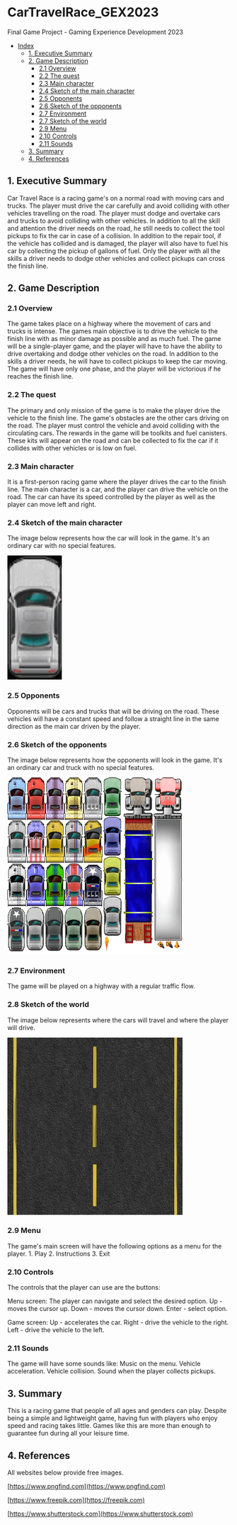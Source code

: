# CarTravelRace_GEX2023
Final Game Project - Gaming Experience Development 2023

- [Index](#cartravelrace_gex2023)
  - [1. Executive Summary](#1-Executive-Summary)
  - [2. Game Description](#2-Game-Description)
    - [2.1  Overview](#21-Overview)
    - [2.2  The quest](#22-The-Quest)
    - [2.3  Main character](#23-Main-Character)
    - [2.4  Sketch of the main character](#24-Sketch-of-the-main-character)
    - [2.5  Opponents](#25-Opponents)
    - [2.6  Sketch of the opponents](#26-Sketch-of-the-opponents)
    - [2.7  Environment](#27-Environment)
    - [2.7  Sketch of the world](#28-Sketch-of-the-world)
    - [2.9  Menu](#29-Menu)
    - [2.10 Controls](#210-controls)
    - [2.11 Sounds](#211-sounds)
  - [3. Summary](#3-summary)
  - [4. References](#4-references)

## 1. Executive Summary

Car Travel Race is a racing game's on a normal road with moving cars and trucks. The player must drive the car carefully and avoid colliding with other vehicles travelling on the road. The player must dodge and overtake cars and trucks to avoid colliding with other vehicles.
In addition to all the skill and attention the driver needs on the road, he still needs to collect the tool pickups to fix the car in case of a collision. In addition to the repair tool, if the vehicle has collided and is damaged, the player will also have to fuel his car by collecting the pickup of gallons of fuel. Only the player with all the skills a driver needs to dodge other vehicles and collect pickups can cross the finish line.

## 2. Game Description
### 2.1 Overview
The game takes place on a highway where the movement of cars and trucks is intense. The games  main objective is to drive the vehicle to the finish line with as minor damage as possible and as much fuel. The game will be a single-player game, and the player will have to have the ability to drive overtaking and dodge other vehicles on the road. In addition to the skills a driver needs, he will have to collect pickups to keep the car moving. The game will have only one phase, and the player will be victorious if he reaches the finish line.

### 2.2 The quest
The primary and only mission of the game is to make the player drive the vehicle to the finish line. The game's obstacles are the other cars driving on the road. The player must control the vehicle and avoid colliding with the circulating cars. The rewards in the game will be toolkits and fuel canisters. These kits will appear on the road and can be collected to fix the car if it collides with other vehicles or is low on fuel.

### 2.3 Main character
It is a first-person racing game where the player drives the car to the finish line. The main character is a car, and the player can drive the vehicle on the road. The car can have its speed controlled by the player as well as the player can move left and right.

### 2.4 Sketch of the main character
The image below represents how the car will look in the game. It's an ordinary car with no special features.

![Car](/assets/images/car.jpg)

### 2.5 Opponents
Opponents will be cars and trucks that will be driving on the road. These vehicles will have a constant speed and follow a straight line in the same direction as the main car driven by the player.

### 2.6 Sketch of the opponents
The image below represents how the opponents will look in the game. It's an ordinary car and truck with no special features.

![Opponents](/assets/images/vehicles.png)

### 2.7 Environment
The game will be played on a highway with a regular traffic flow.

### 2.8 Sketch of the world
The image below represents where the cars will travel and where the player will drive.

![Environment](/assets/images/road.jpg)

### 2.9 Menu
The game's main screen will have the following options as a menu for the player.
      1. Play
      2. Instructions
      3. Exit

### 2.10 Controls
The controls that the player can use are the buttons:

Menu screen: The player can navigate and select the desired option.
Up - moves the cursor up.
Down - moves the cursor down.
Enter - select option.

Game screen:
Up - accelerates the car.
Right - drive the vehicle to the right.
Left - drive the vehicle to the left.

### 2.11 Sounds
The game will have some sounds like:
Music on the menu.
Vehicle acceleration.
Vehicle collision.
Sound when the player collects pickups.

## 3. Summary
This is a racing game that people of all ages and genders can play. Despite being a simple and lightweight game, having fun with players who enjoy speed and racing takes little. Games like this are more than enough to guarantee fun during all your leisure time.

## 4. References
All websites below provide free images.

[https://www.pngfind.com](https://www.pngfind.com)

[https://www.freepik.com](https://freepik.com)

[https://www.shutterstock.com](https://www.shutterstock.com)
